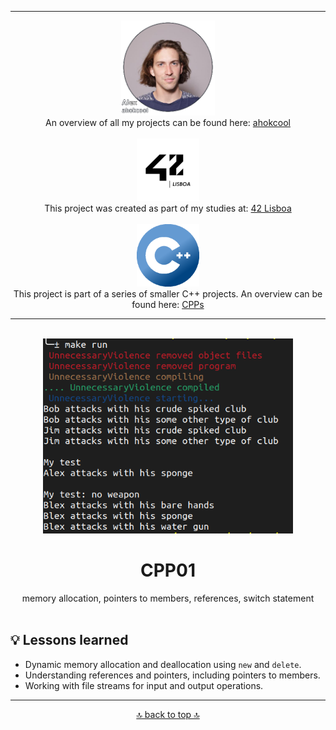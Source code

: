 <!-- ahokcool HEADER START-->
---
<a id="top"></a>
<div align="center">
  <a href="https://github.com/ahokcool/ahokcool/blob/main/README.md">
    <img src="../images/alexgit.png" alt="ahokcool" width="150">
  </a><br>
  An overview of all my projects can be found here: <a href="https://github.com/ahokcool/ahokcool/blob/main/README.md" target="_blank">ahokcool</a><br><br>
  <a href="https://www.42lisboa.com">
    <img src="../images/logo42.png" alt="42" width="100">
  </a><br>
  This project was created as part of my studies at: <a href="https://www.42lisboa.com" target="_blank">42 Lisboa</a><br><br>
  <a href="https://github.com/ahokcool/CPPs/blob/main/README.md">
    <img src="../images/CPPlogo.png" alt="CPPs" width="100">
  </a><br>
  This project is part of a series of smaller C++ projects. An overview can be found here: <a href="https://github.com/ahokcool/CPPs/blob/main/README.md" target="_blank">CPPs</a><br>
</div>

---
<!-- ahokcool HEADER END-->
<!-- PROJECT HEADER START -->
<br />
<div align="center">
  <a href="https://github.com/o-reo/push_swap_visualizer">
    <img src="../images/CPP01.png" alt="project_logo" width="400">
  </a><br>
  <h1 align="center">CPP01</h1>
  memory allocation, pointers to members, references, switch statement
</div>
<br>
<!-- PROJECT HEADER END -->

## :bulb: Lessons learned
- Dynamic memory allocation and deallocation using ```new``` and ```delete```.
- Understanding references and pointers, including pointers to members.
- Working with file streams for input and output operations.

<!-- ahokcool FOOTER-->
---
<p align="center">
  <a href="#top">🔝 back to top 🔝</a>
</p>